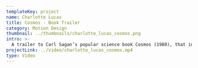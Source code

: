 ```yaml
---
templateKey: project
name: Charlotte Lucas
title: Cosmos - Book Trailer
category: Motion Design
thumbnail: ../thumbnails/charlotte_lucas_cosmos.png
intro: >-
  A trailer to Carl Sagan’s popular science book Cosmos (1980), that introduces the audience to Sagan’s fascinating and wonderful philosophies about astronomy and our place in the universe.
projectLink: ../video/charlotte_lucas_cosmos.mp4
type: Video
---
```


